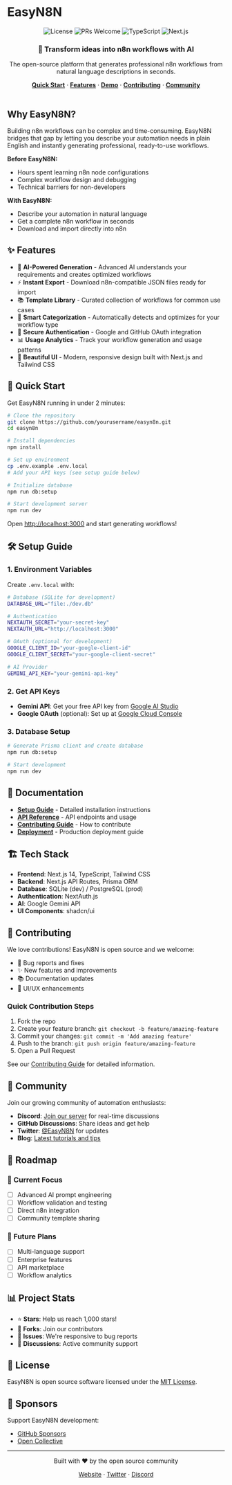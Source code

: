 # EasyN8N

<div align="center">
  <img src="https://img.shields.io/badge/License-MIT-blue.svg" alt="License">
  <img src="https://img.shields.io/badge/PRs-welcome-brightgreen.svg" alt="PRs Welcome">
  <img src="https://img.shields.io/badge/TypeScript-Ready-blue.svg" alt="TypeScript">
  <img src="https://img.shields.io/badge/Next.js-14-black.svg" alt="Next.js">
</div>

<div align="center">
  <h3>🤖 Transform ideas into n8n workflows with AI</h3>
  <p>The open-source platform that generates professional n8n workflows from natural language descriptions in seconds.</p>
</div>

<div align="center">
  <a href="#quick-start"><strong>Quick Start</strong></a> ·
  <a href="#features"><strong>Features</strong></a> ·
  <a href="#demo"><strong>Demo</strong></a> ·
  <a href="#contributing"><strong>Contributing</strong></a> ·
  <a href="#community"><strong>Community</strong></a>
</div>

<br />

## Why EasyN8N?

Building n8n workflows can be complex and time-consuming. EasyN8N bridges that gap by letting you describe your automation needs in plain English and instantly generating professional, ready-to-use workflows.

**Before EasyN8N:**
- Hours spent learning n8n node configurations
- Complex workflow design and debugging
- Technical barriers for non-developers

**With EasyN8N:**
- Describe your automation in natural language
- Get a complete n8n workflow in seconds
- Download and import directly into n8n

## ✨ Features

- 🤖 **AI-Powered Generation** - Advanced AI understands your requirements and creates optimized workflows
- ⚡ **Instant Export** - Download n8n-compatible JSON files ready for import
- 📚 **Template Library** - Curated collection of workflows for common use cases
- 🎯 **Smart Categorization** - Automatically detects and optimizes for your workflow type
- 🔐 **Secure Authentication** - Google and GitHub OAuth integration
- 📊 **Usage Analytics** - Track your workflow generation and usage patterns
- 🎨 **Beautiful UI** - Modern, responsive design built with Next.js and Tailwind CSS

## 🚀 Quick Start

Get EasyN8N running in under 2 minutes:

```bash
# Clone the repository
git clone https://github.com/yourusername/easyn8n.git
cd easyn8n

# Install dependencies
npm install

# Set up environment
cp .env.example .env.local
# Add your API keys (see setup guide below)

# Initialize database
npm run db:setup

# Start development server
npm run dev
```

Open [http://localhost:3000](http://localhost:3000) and start generating workflows!

## 🛠️ Setup Guide

### 1. Environment Variables

Create `.env.local` with:

```bash
# Database (SQLite for development)
DATABASE_URL="file:./dev.db"

# Authentication
NEXTAUTH_SECRET="your-secret-key"
NEXTAUTH_URL="http://localhost:3000"

# OAuth (optional for development)
GOOGLE_CLIENT_ID="your-google-client-id"
GOOGLE_CLIENT_SECRET="your-google-client-secret"

# AI Provider
GEMINI_API_KEY="your-gemini-api-key"
```

### 2. Get API Keys

- **Gemini API**: Get your free API key from [Google AI Studio](https://makersuite.google.com/)
- **Google OAuth** (optional): Set up at [Google Cloud Console](https://console.cloud.google.com/)

### 3. Database Setup

```bash
# Generate Prisma client and create database
npm run db:setup

# Start development
npm run dev
```

## 📖 Documentation

- **[Setup Guide](docs/setup.md)** - Detailed installation instructions
- **[API Reference](docs/api.md)** - API endpoints and usage
- **[Contributing Guide](docs/contributing.md)** - How to contribute
- **[Deployment](docs/deployment.md)** - Production deployment guide

## 🏗️ Tech Stack

- **Frontend**: Next.js 14, TypeScript, Tailwind CSS
- **Backend**: Next.js API Routes, Prisma ORM
- **Database**: SQLite (dev) / PostgreSQL (prod)
- **Authentication**: NextAuth.js
- **AI**: Google Gemini API
- **UI Components**: shadcn/ui

## 🤝 Contributing

We love contributions! EasyN8N is open source and we welcome:

- 🐛 Bug reports and fixes
- ✨ New features and improvements
- 📚 Documentation updates
- 🎨 UI/UX enhancements

### Quick Contribution Steps

1. Fork the repo
2. Create your feature branch: `git checkout -b feature/amazing-feature`
3. Commit your changes: `git commit -m 'Add amazing feature'`
4. Push to the branch: `git push origin feature/amazing-feature`
5. Open a Pull Request

See our [Contributing Guide](docs/contributing.md) for detailed information.

## 🌟 Community

Join our growing community of automation enthusiasts:

- **Discord**: [Join our server](https://discord.gg/easyn8n) for real-time discussions
- **GitHub Discussions**: Share ideas and get help
- **Twitter**: [@EasyN8N](https://twitter.com/easyn8n) for updates
- **Blog**: [Latest tutorials and tips](https://easyn8n.com/blog)

## 🎯 Roadmap

### 🚀 Current Focus
- [ ] Advanced AI prompt engineering
- [ ] Workflow validation and testing
- [ ] Direct n8n integration
- [ ] Community template sharing

### 🔮 Future Plans
- [ ] Multi-language support
- [ ] Enterprise features
- [ ] API marketplace
- [ ] Workflow analytics

## 📊 Project Stats

- ⭐ **Stars**: Help us reach 1,000 stars!
- 🍴 **Forks**: Join our contributors
- 🐛 **Issues**: We're responsive to bug reports
- 💬 **Discussions**: Active community support

## 📝 License

EasyN8N is open source software licensed under the [MIT License](LICENSE).

## 💖 Sponsors

Support EasyN8N development:

- [GitHub Sponsors](https://github.com/sponsors/easyn8n)
- [Open Collective](https://opencollective.com/easyn8n)

---

<div align="center">
  <p>Built with ❤️ by the open source community</p>
  <p>
    <a href="https://easyn8n.com">Website</a> ·
    <a href="https://twitter.com/easyn8n">Twitter</a> ·
    <a href="https://discord.gg/easyn8n">Discord</a>
  </p>
</div>
